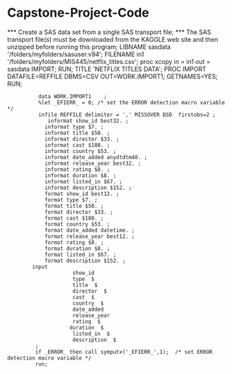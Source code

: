 # Capstone-Project-Code
*** Create a SAS data set from a single SAS transport file;
 *** The SAS transport file(s) must be downloaded from the KAGGLE web site and 
     then unzipped before running this program;
 LIBNAME sasdata '/folders/myfolders/sasuser.v94';
 FILENAME in1 '/folders/myfolders/MIS445/netflix_titles.csv';
 proc xcopy in = in1 out = sasdata IMPORT;
 RUN;
 TITLE 'NETFLIX TITLES DATA';
          PROC IMPORT DATAFILE=REFFILE
          DBMS=CSV
          OUT=WORK.IMPORT1;
          GETNAMES=YES;
          RUN;
 
 
              data WORK.IMPORT1    ;
              %let _EFIERR_ = 0; /* set the ERROR detection macro variable */
              infile REFFILE delimiter = ',' MISSOVER DSD  firstobs=2 ;
                 informat show_id best32. ;
                informat type $7. ;
                informat title $50. ;
                informat director $33. ;
                informat cast $180. ;
                informat country $53. ;
                informat date_added anydtdtm40. ;
                informat release_year best32. ;
                informat rating $8. ;
                informat duration $8. ;
                informat listed_in $67. ;
                informat description $152. ;
                format show_id best12. ;
                format type $7. ;
                format title $50. ;
                format director $33. ;
                format cast $180. ;
                format country $53. ;
                format date_added datetime. ;
                format release_year best12. ;
                format rating $8. ;
                format duration $8. ;
                format listed_in $67. ;
                format description $152. ;
            input
                         show_id
                         type  $
                         title  $
                         director  $
                         cast  $
                         country  $
                         date_added
                         release_year
                         rating  $
                        duration  $
                         listed_in  $
                         description  $
             ;
             if _ERROR_ then call symputx('_EFIERR_',1);  /* set ERROR detection macro variable */
             run;
